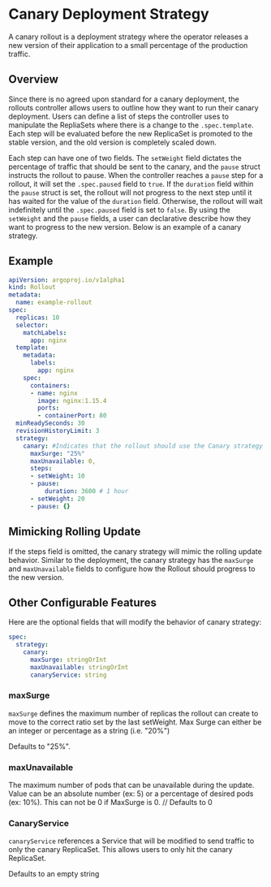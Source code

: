 # Canary Deployment Strategy
A canary rollout is a deployment strategy where the operator releases a new version of their application to a small percentage of the production traffic. 

## Overview
Since there is no agreed upon standard for a canary deployment, the rollouts controller allows users to outline how they want to run their canary deployment. Users can define a list of steps the controller uses to manipulate the RepliaSets where there is a change to the `.spec.template`. Each step will be evaluated before the new ReplicaSet is promoted to the stable version, and the old version is completely scaled down.

Each step can have one of two fields. The `setWeight` field dictates the percentage of traffic that should be sent to the canary, and the `pause` struct instructs the rollout to pause.  When the controller reaches a `pause` step for a rollout, it will set the `.spec.paused` field to `true`. If the `duration` field within the `pause` struct is set, the rollout will not progress to the next step until it has waited for the value of the `duration` field. Otherwise, the rollout will wait indefinitely until the `.spec.paused` field is set to `false`. By using the `setWeight` and the `pause` fields, a user can declarative describe how they want to progress to the new version. Below is an example of a canary strategy.

## Example
```yaml
apiVersion: argoproj.io/v1alpha1
kind: Rollout
metadata:
  name: example-rollout
spec:
  replicas: 10
  selector:
    matchLabels:
      app: nginx
  template:
    metadata:
      labels:
        app: nginx
    spec:
      containers:
      - name: nginx
        image: nginx:1.15.4
        ports:
        - containerPort: 80
  minReadySeconds: 30
  revisionHistoryLimit: 3
  strategy:
    canary: #Indicates that the rollout should use the Canary strategy
      maxSurge: "25%"
      maxUnavailable: 0,
      steps:
      - setWeight: 10
      - pause:
          duration: 3600 # 1 hour
      - setWeight: 20
      - pause: {}
```

## Mimicking Rolling Update
If the steps field is omitted, the canary strategy will mimic the rolling update behavior. Similar to the deployment, the canary strategy has the `maxSurge` and `maxUnavailable` fields to configure how the Rollout should progress to the new version.

## Other Configurable Features
Here are the optional fields that will modify the behavior of canary strategy:
```yaml
spec:
  strategy:
    canary:
      maxSurge: stringOrInt
      maxUnavailable: stringOrInt
      canaryService: string
```

### maxSurge
`maxSurge` defines the maximum number of replicas the rollout can create to move to the correct ratio set by the last setWeight. Max Surge can either be an integer or percentage as a string (i.e. "20%")

Defaults to "25%".
### maxUnavailable
The maximum number of pods that can be unavailable during the update. Value can be an absolute number (ex: 5) or a percentage of desired pods (ex: 10%). This can not be 0 if MaxSurge is 0.
    // Defaults to 0

### CanaryService
`canaryService` references a Service that will be modified to send traffic to only the canary ReplicaSet. This allows users to only hit the canary ReplicaSet.

Defaults to an empty string